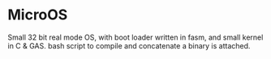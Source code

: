 MicroOS
======
Small 32 bit real mode OS,  with boot loader written in fasm, and small kernel in C & GAS.
bash script to compile and concatenate a binary is attached.
